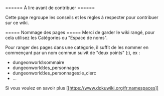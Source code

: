 ====== À lire avant de contribuer  ======

Cette page regroupe les conseils et les règles à respecter pour contribuer sur ce wiki.

===== Nommage des pages =====
Merci de garder le wiki rangé, pour cela utilisez les Catégories ou "Espace de noms".

Pour ranger des pages dans une catégorie, il suffit de les nommer en commençant par un nom commun suivit de "deux points" (:), ex :  
  * dungeonworld:sommaire
  * dungeonworld:les_personnages
  * dungeonworld:les_personnages:le_clerc
  * ...

Si vous voulez en savoir plus [[https://www.dokuwiki.org/fr:namespaces]]

